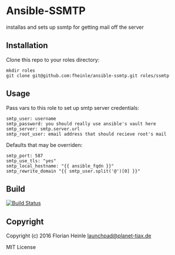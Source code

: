 # Ansible-SSMTP

installas and sets up ssmtp for getting mail off the server

## Installation

Clone this repo to your roles directory:

    mkdir roles
    git clone git@github.com:fheinle/ansible-ssmtp.git roles/ssmtp

## Usage

Pass vars to this role to set up smtp server credentials:

    smtp_user: username
    smtp_password: you should really use ansible's vault here
    smtp_server: smtp.server.url
    smtp_root_user: email address that should recieve root's mail

Defaults that may be overriden:

    smtp_port: 587
    smtp_use_tls: "yes"
    smtp_local_hostname: "{{ ansible_fqdn }}"
    smtp_rewrite_domain "{{ smtp_user.split('@')[0] }}"

## Build

[![Build Status](https://travis-ci.org/fheinle/ansible-ssmtp.svg?branch=master)](https://travis-ci.org/fheinle/ansible-ssmtp)

## Copyright

Copyright (c) 2016 Florian Heinle <launchpad@planet-tiax.de>

MIT License
